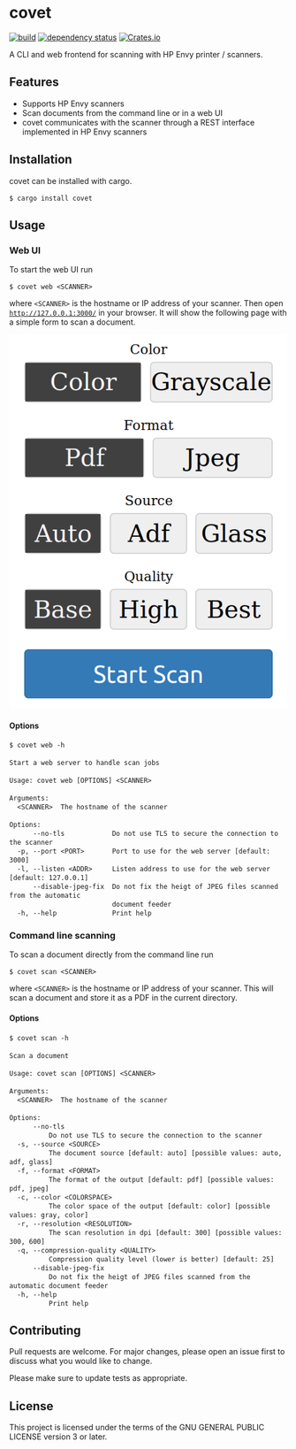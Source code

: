 # covet

[![build](https://github.com/arminha/covet/workflows/build/badge.svg)](https://github.com/arminha/covet/actions?query=workflow%3Abuild)
[![dependency status](https://deps.rs/repo/github/arminha/covet/status.svg)](https://deps.rs/repo/github/arminha/covet)
[![Crates.io](https://img.shields.io/crates/v/covet)](https://crates.io/crates/covet)

A CLI and web frontend for scanning with HP Envy printer / scanners.

## Features

*   Supports HP Envy scanners
*   Scan documents from the command line or in a web UI
*   covet communicates with the scanner through a REST interface implemented in HP Envy scanners

## Installation

covet can be installed with cargo.

```
$ cargo install covet
```

## Usage

### Web UI

To start the web UI run
```
$ covet web <SCANNER>
```
where `<SCANNER>` is the hostname or IP address of your scanner. Then open [`http://127.0.0.1:3000/`](http://127.0.0.1:3000/) in your browser. It will show the following page with a simple form to scan a document.

![Web UI Screenshot](doc/screenshots/webui.png)

#### Options

```
$ covet web -h

Start a web server to handle scan jobs

Usage: covet web [OPTIONS] <SCANNER>

Arguments:
  <SCANNER>  The hostname of the scanner

Options:
      --no-tls            Do not use TLS to secure the connection to the scanner
  -p, --port <PORT>       Port to use for the web server [default: 3000]
  -l, --listen <ADDR>     Listen address to use for the web server [default: 127.0.0.1]
      --disable-jpeg-fix  Do not fix the heigt of JPEG files scanned from the automatic
                          document feeder
  -h, --help              Print help
```

### Command line scanning

To scan a document directly from the command line run
```
$ covet scan <SCANNER>
```
where `<SCANNER>` is the hostname or IP address of your scanner. This will scan a document and store it as a PDF in the current directory.

#### Options

```
$ covet scan -h

Scan a document

Usage: covet scan [OPTIONS] <SCANNER>

Arguments:
  <SCANNER>  The hostname of the scanner

Options:
      --no-tls
          Do not use TLS to secure the connection to the scanner
  -s, --source <SOURCE>
          The document source [default: auto] [possible values: auto, adf, glass]
  -f, --format <FORMAT>
          The format of the output [default: pdf] [possible values: pdf, jpeg]
  -c, --color <COLORSPACE>
          The color space of the output [default: color] [possible values: gray, color]
  -r, --resolution <RESOLUTION>
          The scan resolution in dpi [default: 300] [possible values: 300, 600]
  -q, --compression-quality <QUALITY>
          Compression quality level (lower is better) [default: 25]
      --disable-jpeg-fix
          Do not fix the heigt of JPEG files scanned from the automatic document feeder
  -h, --help
          Print help
```

## Contributing

Pull requests are welcome. For major changes, please open an issue first to discuss what you would like to change.

Please make sure to update tests as appropriate.

## License

This project is licensed under the terms of the GNU GENERAL PUBLIC LICENSE version 3 or later.

